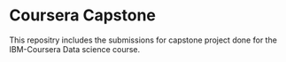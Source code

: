 # Coursera Capstone
This repositry includes the submissions for capstone project done for the IBM-Coursera Data science course.
